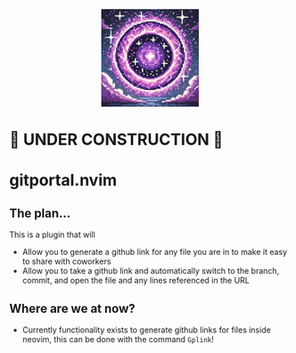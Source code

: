 <div align="center">
    <img alt="Git Portal" height="175" src="/assets/gitportal-icon.png" />
</div>

# 🚧 UNDER CONSTRUCTION 🚧
# gitportal.nvim
## The plan...
This is a plugin that will
- Allow you to generate a github link for any file you are in to make it easy to share with coworkers
- Allow you to take a github link and automatically switch to the branch, commit, and open the file and any lines referenced in the URL

## Where are we at now?
- Currently functionality exists to generate github links for files inside neovim, this can be done with the command `Gplink`!
